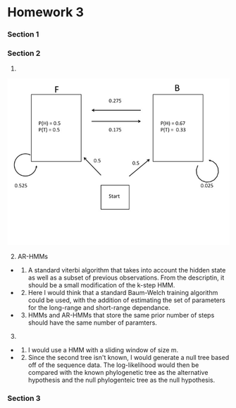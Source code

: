 # Homework 3

### Section 1

### Section 2

1) 

![alt text](./HMM_model/Slide1.jpg)

2) AR-HMMs

+ 1) A standard viterbi algorithm that takes into account the hidden state as well as a subset of previous observations. From the descriptin, it should be a small modification of the k-step HMM.
	
+ 2) Here I would think that a standard Baum-Welch training algorithm could be used, with the addition of estimating the set of parameters for the long-range and short-range dependance. 

+ 3) HMMs and AR-HMMs that store the same prior number of steps should have the same number of paramters. 

3)

+ 1) I would use a HMM with a sliding window of size m. 

+ 2) Since the second tree isn't known, I would generate a null tree based off of the sequence data. The log-likelihood would then be compared with the known phylogenetic tree as the alternative hypothesis and the null phylogenteic tree as the null hypothesis.

### Section 3
